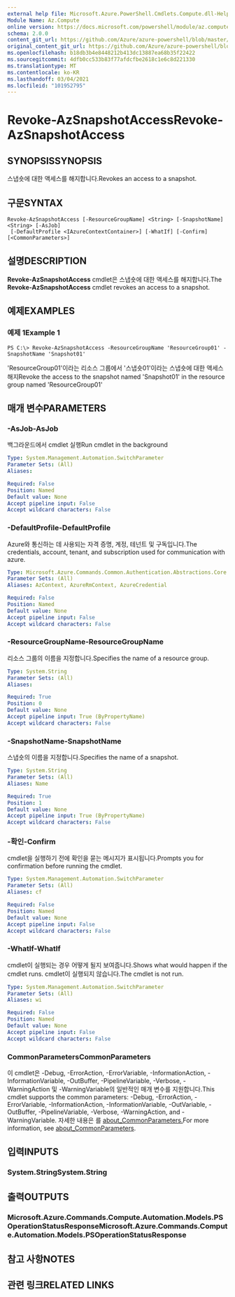 ```yaml
---
external help file: Microsoft.Azure.PowerShell.Cmdlets.Compute.dll-Help.xml
Module Name: Az.Compute
online version: https://docs.microsoft.com/powershell/module/az.compute/revoke-azsnapshotaccess
schema: 2.0.0
content_git_url: https://github.com/Azure/azure-powershell/blob/master/src/Compute/Compute/help/Revoke-AzSnapshotAccess.md
original_content_git_url: https://github.com/Azure/azure-powershell/blob/master/src/Compute/Compute/help/Revoke-AzSnapshotAccess.md
ms.openlocfilehash: b18db3b4e8448212b413dc13887ea68b35f22422
ms.sourcegitcommit: 4dfb0cc533b83f77afdcfbe2618c1e6c8d221330
ms.translationtype: MT
ms.contentlocale: ko-KR
ms.lasthandoff: 03/04/2021
ms.locfileid: "101952795"
---
```

# <span data-ttu-id="b024d-101">Revoke-AzSnapshotAccess</span><span class="sxs-lookup"><span data-stu-id="b024d-101">Revoke-AzSnapshotAccess</span></span>

## <span data-ttu-id="b024d-102">SYNOPSIS</span><span class="sxs-lookup"><span data-stu-id="b024d-102">SYNOPSIS</span></span>
<span data-ttu-id="b024d-103">스냅숏에 대한 액세스를 해지합니다.</span><span class="sxs-lookup"><span data-stu-id="b024d-103">Revokes an access to a snapshot.</span></span>

## <span data-ttu-id="b024d-104">구문</span><span class="sxs-lookup"><span data-stu-id="b024d-104">SYNTAX</span></span>

```
Revoke-AzSnapshotAccess [-ResourceGroupName] <String> [-SnapshotName] <String> [-AsJob]
 [-DefaultProfile <IAzureContextContainer>] [-WhatIf] [-Confirm] [<CommonParameters>]
```

## <span data-ttu-id="b024d-105">설명</span><span class="sxs-lookup"><span data-stu-id="b024d-105">DESCRIPTION</span></span>
<span data-ttu-id="b024d-106">**Revoke-AzSnapshotAccess** cmdlet은 스냅숏에 대한 액세스를 해지합니다.</span><span class="sxs-lookup"><span data-stu-id="b024d-106">The **Revoke-AzSnapshotAccess** cmdlet revokes an access to a snapshot.</span></span>

## <span data-ttu-id="b024d-107">예제</span><span class="sxs-lookup"><span data-stu-id="b024d-107">EXAMPLES</span></span>

### <span data-ttu-id="b024d-108">예제 1</span><span class="sxs-lookup"><span data-stu-id="b024d-108">Example 1</span></span>
```
PS C:\> Revoke-AzSnapshotAccess -ResourceGroupName 'ResourceGroup01' -SnapshotName 'Snapshot01'
```

<span data-ttu-id="b024d-109">'ResourceGroup01'이라는 리소스 그룹에서 '스냅숏01'이라는 스냅숏에 대한 액세스 해지</span><span class="sxs-lookup"><span data-stu-id="b024d-109">Revoke the access to the snapshot named 'Snapshot01' in the resource group named 'ResourceGroup01'</span></span>

## <span data-ttu-id="b024d-110">매개 변수</span><span class="sxs-lookup"><span data-stu-id="b024d-110">PARAMETERS</span></span>

### <span data-ttu-id="b024d-111">-AsJob</span><span class="sxs-lookup"><span data-stu-id="b024d-111">-AsJob</span></span>
<span data-ttu-id="b024d-112">백그라운드에서 cmdlet 실행</span><span class="sxs-lookup"><span data-stu-id="b024d-112">Run cmdlet in the background</span></span>

```yaml
Type: System.Management.Automation.SwitchParameter
Parameter Sets: (All)
Aliases:

Required: False
Position: Named
Default value: None
Accept pipeline input: False
Accept wildcard characters: False
```

### <span data-ttu-id="b024d-113">-DefaultProfile</span><span class="sxs-lookup"><span data-stu-id="b024d-113">-DefaultProfile</span></span>
<span data-ttu-id="b024d-114">Azure와 통신하는 데 사용되는 자격 증명, 계정, 테넌트 및 구독입니다.</span><span class="sxs-lookup"><span data-stu-id="b024d-114">The credentials, account, tenant, and subscription used for communication with azure.</span></span>

```yaml
Type: Microsoft.Azure.Commands.Common.Authentication.Abstractions.Core.IAzureContextContainer
Parameter Sets: (All)
Aliases: AzContext, AzureRmContext, AzureCredential

Required: False
Position: Named
Default value: None
Accept pipeline input: False
Accept wildcard characters: False
```

### <span data-ttu-id="b024d-115">-ResourceGroupName</span><span class="sxs-lookup"><span data-stu-id="b024d-115">-ResourceGroupName</span></span>
<span data-ttu-id="b024d-116">리소스 그룹의 이름을 지정합니다.</span><span class="sxs-lookup"><span data-stu-id="b024d-116">Specifies the name of a resource group.</span></span>

```yaml
Type: System.String
Parameter Sets: (All)
Aliases:

Required: True
Position: 0
Default value: None
Accept pipeline input: True (ByPropertyName)
Accept wildcard characters: False
```

### <span data-ttu-id="b024d-117">-SnapshotName</span><span class="sxs-lookup"><span data-stu-id="b024d-117">-SnapshotName</span></span>
<span data-ttu-id="b024d-118">스냅숏의 이름을 지정합니다.</span><span class="sxs-lookup"><span data-stu-id="b024d-118">Specifies the name of a snapshot.</span></span>

```yaml
Type: System.String
Parameter Sets: (All)
Aliases: Name

Required: True
Position: 1
Default value: None
Accept pipeline input: True (ByPropertyName)
Accept wildcard characters: False
```

### <span data-ttu-id="b024d-119">-확인</span><span class="sxs-lookup"><span data-stu-id="b024d-119">-Confirm</span></span>
<span data-ttu-id="b024d-120">cmdlet을 실행하기 전에 확인을 묻는 메시지가 표시됩니다.</span><span class="sxs-lookup"><span data-stu-id="b024d-120">Prompts you for confirmation before running the cmdlet.</span></span>

```yaml
Type: System.Management.Automation.SwitchParameter
Parameter Sets: (All)
Aliases: cf

Required: False
Position: Named
Default value: None
Accept pipeline input: False
Accept wildcard characters: False
```

### <span data-ttu-id="b024d-121">-WhatIf</span><span class="sxs-lookup"><span data-stu-id="b024d-121">-WhatIf</span></span>
<span data-ttu-id="b024d-122">cmdlet이 실행되는 경우 어떻게 될지 보여줍니다.</span><span class="sxs-lookup"><span data-stu-id="b024d-122">Shows what would happen if the cmdlet runs.</span></span> <span data-ttu-id="b024d-123">cmdlet이 실행되지 않습니다.</span><span class="sxs-lookup"><span data-stu-id="b024d-123">The cmdlet is not run.</span></span>

```yaml
Type: System.Management.Automation.SwitchParameter
Parameter Sets: (All)
Aliases: wi

Required: False
Position: Named
Default value: None
Accept pipeline input: False
Accept wildcard characters: False
```

### <span data-ttu-id="b024d-124">CommonParameters</span><span class="sxs-lookup"><span data-stu-id="b024d-124">CommonParameters</span></span>
<span data-ttu-id="b024d-125">이 cmdlet은 -Debug, -ErrorAction, -ErrorVariable, -InformationAction, -InformationVariable, -OutBuffer, -PipelineVariable, -Verbose, -WarningAction 및 -WarningVariable의 일반적인 매개 변수를 지원합니다.</span><span class="sxs-lookup"><span data-stu-id="b024d-125">This cmdlet supports the common parameters: -Debug, -ErrorAction, -ErrorVariable, -InformationAction, -InformationVariable, -OutVariable, -OutBuffer, -PipelineVariable, -Verbose, -WarningAction, and -WarningVariable.</span></span> <span data-ttu-id="b024d-126">자세한 내용은 를 [about_CommonParameters.](http://go.microsoft.com/fwlink/?LinkID=113216)</span><span class="sxs-lookup"><span data-stu-id="b024d-126">For more information, see [about_CommonParameters](http://go.microsoft.com/fwlink/?LinkID=113216).</span></span>

## <span data-ttu-id="b024d-127">입력</span><span class="sxs-lookup"><span data-stu-id="b024d-127">INPUTS</span></span>

### <span data-ttu-id="b024d-128">System.String</span><span class="sxs-lookup"><span data-stu-id="b024d-128">System.String</span></span>

## <span data-ttu-id="b024d-129">출력</span><span class="sxs-lookup"><span data-stu-id="b024d-129">OUTPUTS</span></span>

### <span data-ttu-id="b024d-130">Microsoft.Azure.Commands.Compute.Automation.Models.PSOperationStatusResponse</span><span class="sxs-lookup"><span data-stu-id="b024d-130">Microsoft.Azure.Commands.Compute.Automation.Models.PSOperationStatusResponse</span></span>

## <span data-ttu-id="b024d-131">참고 사항</span><span class="sxs-lookup"><span data-stu-id="b024d-131">NOTES</span></span>

## <span data-ttu-id="b024d-132">관련 링크</span><span class="sxs-lookup"><span data-stu-id="b024d-132">RELATED LINKS</span></span>
